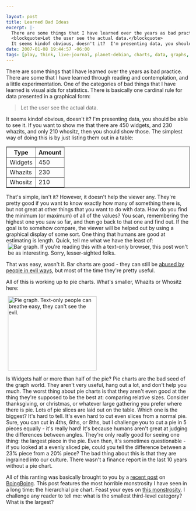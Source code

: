 ```yaml
--- 

layout: post
title: Learned Bad Ideas
excerpt: |-
  There are some things that I have learned over the years as bad practice.  There are some that I have learned through reading and contemplation, and a little experimentation.  One of the categories of bad things that I have learned is visual aids for statistics.  There is basically one cardinal rule for data presented in a graphical form:
  <blockquote>Let the user see the actual data.</blockquote>
  It seems kindof obvious, doesn't it?  I'm presenting data, you should be able to see it.
date: 2007-01-08 19:44:57 -06:00
tags: [play, think, live-journal, planet-debian, charts, data, graphs, visualization]
---
```

There are some things that I have learned over the years as bad practice.  There are some that I have learned through reading and contemplation, and a little experimentation.  One of the categories of bad things that I have learned is visual aids for statistics.  There is basically one cardinal rule for data presented in a graphical form:
<blockquote>Let the user see the actual data.</blockquote>
It seems kindof obvious, doesn't it?  I'm presenting data, you should be able to see it.  If you want to show me that there are 450 widgets, and 230 whazits, and only 210 whositz, then you should show those.  The simplest way of doing this is by just listing them out in a table:
<table style="padding: 0" border="1">
<tbody>
<tr>
<th>Type</th>
<th>Amount</th>
</tr>
<tr>
<td>Widgets</td>
<td>450</td>
</tr>
<tr>
<td>Whazits</td>
<td>230</td>
</tr>
<tr>
<td>Whositz</td>
<td>210</td>
</tr>
</tbody></table>
That's simple, isn't it?  However, it doesn't help the viewer any.  They're pretty good if you want to know exactly how many of something there is, but not great at other things that you want to do with data.  How do you find the minimum (or maximum) of all of the values?  You scan, remembering the highest one you saw so far, and then go back to that one and find out.  If the goal is to somehow compare, the viewer will be helped out by using a graphical display of some sort.  One thing that humans are good at estimating is length.  Quick, tell me what we have the least of:

<!-- s9ymdb:9 --><img style="border: 0px; padding-left: 5px; padding-right: 5px;" src="/wp-content/uploads/graphs/bargraph.png" alt="Bar graph.  If you're reading this with a text-only browser, this post won't be as interesting. Sorry, lesser-sighted folks." />

That was easy, wasn't it.  Bar charts are good - they can still be <a href="http://junkcharts.typepad.com/junk_charts/2006/11/dropped_just_li.html">abused by people in evil ways</a>, but most of the time they're pretty useful.

All of this is working up to pie charts.  What's smaller, Whazits or Whositz here:

<!-- s9ymdb:10 --><img style="border: 0px; padding-left: 5px; padding-right: 5px;" src="/wp-content/uploads/graphs/piegraph.png" alt="Pie graph.  Text-only people can breathe easy, they can't see the evil." width="243" height="203" />

Is Widgets half or more than half of the pie?  Pie charts are the bad seed of the graph world.  They aren't very useful, hang out a lot, and don't help you much.  The worst thing about pie charts is that they aren't even good at the thing they're supposed to be the best at: comparing relative sizes.  Consider thanksgiving, or christmas, or whatever large gathering you prefer where there is pie.  Lots of pie slices are laid out on the table.  Which one is the biggest?  It's hard to tell.  It's even hard to cut even slices from a normal pie.  Sure, you can cut in 4ths, 6ths, or 8ths, but I challenge you to cut a pie in 5 pieces equally - it's really hard!  It's because humans aren't great at judging the differences between angles. They're only really good for seeing one thing: the largest piece in the pie.  Even then, it's sometimes questionable - if you looked at a evenly sliced pie, could you tell the difference between a 23% piece from a 20% piece? The bad thing about this is that they are ingrained into our culture.  There wasn't a finance report in the last 10 years without a pie chart.

All of this ranting was basically brought to you by a <a href="http://www.boingboing.net/2007/01/08/the_mother_of_all_bo.html">recent post</a> on <a href="http://www.boingboing.net">BoingBoing</a>.  This post features the most horrible monstrosity
I have seen in a long time: the hierarchial pie chart.  Feast your eyes on <a href="http://www.neoformix.com/2006/BoingBoingAnalysisPart5.html">this monstrosity</a>. I challenge any reader to tell me: what is the smallest third-level category?  What is the largest?
